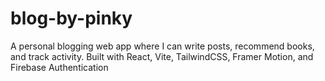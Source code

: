# blog-by-pinky
A personal blogging web app where I can write posts, recommend books, and track activity. Built with React, Vite, TailwindCSS, Framer Motion, and Firebase Authentication
